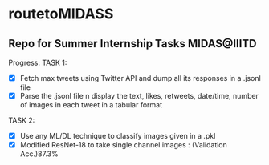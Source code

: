 # routetoMIDASS

## Repo for Summer Internship Tasks MIDAS@IIITD

Progress:
TASK 1:
-[x] Fetch max tweets using Twitter API and dump all its responses in a .jsonl file
-[x] Parse the .jsonl file n display the text, likes, retweets, date/time, number of images in each tweet in a tabular format

TASK 2:
-[x] Use any ML/DL technique to classify images given in a .pkl
-[x] Modified ResNet-18 to take single channel images : (Validation Acc.)87.3%

